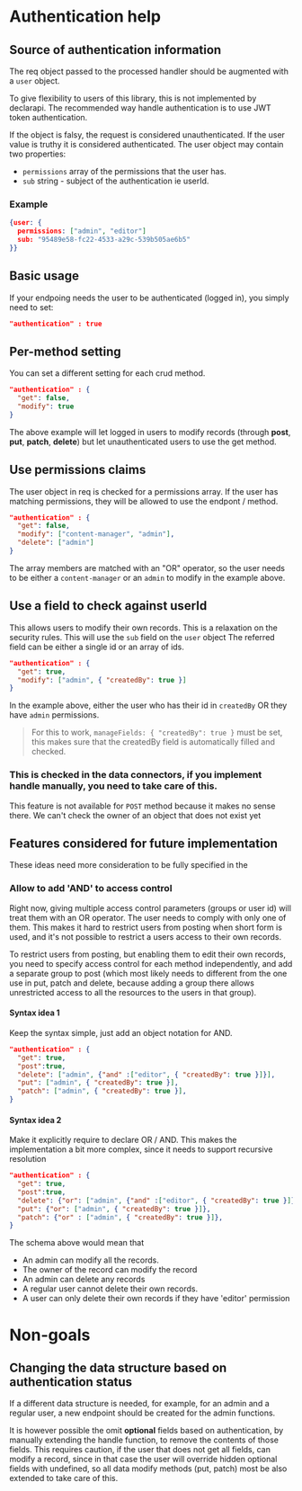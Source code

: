 Authentication help
=====================

Source of authentication information
------------------------------------
The req object passed to the processed handler should be augmented with a `user` object.

To give flexibility to users of this library, this is not implemented by declarapi.
The recommended way handle authentication is to use JWT token authentication.

If the object is falsy, the request is considered unauthenticated.
If the user value is truthy it is considered authenticated.
The user object may contain two properties:
- `permissions` array of the permissions that the user has.
- `sub` string - subject of the authentication ie userId.

### Example
```json
{user: {
  permissions: ["admin", "editor"]
  sub: "95489e58-fc22-4533-a29c-539b505ae6b5"
}}
```

Basic usage
-----------
If your endpoing needs the user to be authenticated (logged in),
you simply need to set:
```json
"authentication" : true
```

Per-method setting
------------------
You can set a different setting for each crud method.
```json
"authentication" : {
  "get": false,
  "modify": true
}
```
The above example will let logged in users to modify records (through __post__, __put__, __patch__, __delete__) but let unauthenticated users to use the get method.

Use permissions claims
----------------------
The user object in req is checked for a permissions array.
If the user has matching permissions, they will be allowed to use the endpont / method.
```json
"authentication" : {
  "get": false,
  "modify": ["content-manager", "admin"],
  "delete": ["admin"]
}
```
The array members are matched with an "OR" operator, so the user needs to be either a `content-manager` or an `admin` to modify in the example above.


Use a field to check against userId
-----------------------------------
This allows users to modify their own records.
This is a relaxation on the security rules.
This will use the `sub` field on the `user` object
The referred field can be either a single id or an array of ids.
```json
"authentication" : {
  "get": true,
  "modify": ["admin", { "createdBy": true }]
}
```
In the example above, either the user who has their id in `createdBy` OR they have `admin` permissions.

> For this to work, `manageFields: { "createdBy": true }` must be set, this makes sure that the createdBy field is automatically filled and checked.


### This is checked in the data connectors, if you implement handle manually, you need to take care of this.

This feature is not available for `POST` method because it makes no sense there. We can't check the owner of an object that does not exist yet

Features considered for future implementation
---------------------------------------------

These ideas need more consideration to be fully specified in the

### Allow to add 'AND' to access control
Right now, giving multiple access control parameters (groups or user id) will treat them with an OR operator.
The user needs to comply with only one of them.
This makes it hard to restrict users from posting when short form is used,
and it's not possible to restrict a users access to their own records.

To restrict users from posting, but enabling them to edit their own records,
you need to specify access control for each method independently,
and add a separate group to post
(which most likely needs to different from the one use in put, patch and delete,
 because adding a group there allows unrestricted access to all the resources to the users in that group).

#### Syntax idea 1
Keep the syntax simple, just add an object notation for AND.
```json
"authentication" : {
  "get": true,
  "post":true,
  "delete": ["admin", {"and" :["editor", { "createdBy": true }]}],
  "put": ["admin", { "createdBy": true }],
  "patch": ["admin", { "createdBy": true }],
}
```

#### Syntax idea 2
Make it explicitly require to declare OR / AND.
This makes the implementation a bit more complex,
since it needs to support recursive resolution
```json
"authentication" : {
  "get": true,
  "post":true,
  "delete": {"or": ["admin", {"and" :["editor", { "createdBy": true }]}]},
  "put": {"or": ["admin", { "createdBy": true }]},
  "patch": {"or" : ["admin", { "createdBy": true }]},
}
```

The schema above would mean that
 - An admin can modify all the records.
 - The owner of the record can modify the record
 - An admin can delete any records
 - A regular user cannot delete their own records.
 - A user can only delete their own records if they have 'editor' permission

Non-goals
=========

Changing the data structure based on authentication status
----------------------------------------------------------
If a different data structure is needed,
for example, for an  admin and a regular user, a new endpoint
should be created for the admin functions.

It is however possible the omit **optional** fields based on authentication, by manually extending the handle function, to remove the contents of those fields. This requires caution, if the user that does not get all fields, can modify a record, since in that case the user will override hidden optional fields with undefined, so all data modify methods (put, patch) most be also extended to take care of this.
